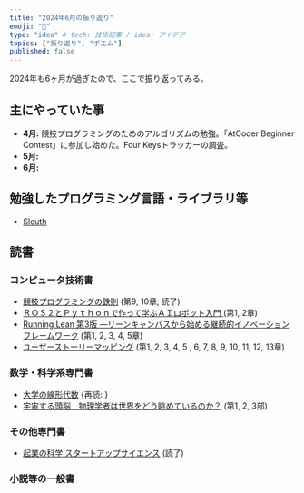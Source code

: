 ```yaml
---
title: "2024年6月の振り返り"
emoji: "🦁"
type: "idea" # tech: 技術記事 / idea: アイデア
topics: ["振り返り", "ポエム"]
published: false
---
```

2024年も6ヶ月が過ぎたので、ここで振り返ってみる。

## 主にやっていた事

* **4月:** 競技プログラミングのためのアルゴリズムの勉強。「AtCoder Beginner Contest」に参加し始めた。Four Keysトラッカーの調査。
* **5月:** 
* **6月:** 

## 勉強したプログラミング言語・ライブラリ等

* [Sleuth](https://www.sleuth.io/)

## 読書

### コンピュータ技術書

* [競技プログラミングの鉄則](https://amzn.to/3Na5IOg) (第9, 10章; 読了)
* [ＲＯＳ２とＰｙｔｈｏｎで作って学ぶＡＩロボット入門 ](https://amzn.to/44rlUC1) (第1, 2章)
* [Running Lean 第3版 ―リーンキャンバスから始める継続的イノベーションフレームワーク](https://amzn.to/49ZB2YA) (第1, 2, 3, 4, 5章)
* [ユーザーストーリーマッピング](https://amzn.to/3wax5Tf) (第1, 2, 3, 4, 5 , 6, 7, 8, 9, 10, 11, 12, 13章)

### 数学・科学系専門書

* [大学の線形代数](https://amzn.to/3rzQV88) {再読: }
* [宇宙する頭脳　物理学者は世界をどう眺めているのか？](https://amzn.to/4doSoB6) (第1, 2, 3部)

### その他専門書

* [起業の科学 スタートアップサイエンス](https://amzn.to/44s8TrU) (読了)

### 小説等の一般書

